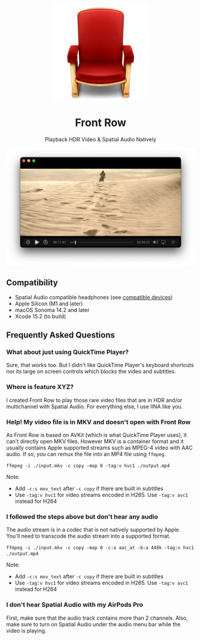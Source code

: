 <p align="center">
<img height="256" src="https://github.com/godly-devotion/FrontRow/raw/main/Front Row/Assets.xcassets/AppIcon.appiconset/AppIcon.png" />
</p>

<h1 align="center">Front Row</h1>

<p align="center">Playback HDR Video &amp; Spatial Audio Natively</p>

![Screenshot](.github/images/screenshot.png)

## Compatibility

- Spatial Audio compatible headphones (see [compatible devices](https://support.apple.com/en-us/102469))
- Apple Silicon (M1 and later)
- macOS Sonoma 14.2 and later
- Xcode 15.2 (to build)

## Frequently Asked Questions

### What about just using QuickTime Player?

Sure, that works too. But I didn't like QuickTime Player's keyboard shortcuts nor its large on screen controls which blocks the video and subtitles.

### Where is feature XYZ?

I created Front Row to play those rare video files that are in HDR and/or multichannel with Spatial Audio. For everything else, I use IINA like you.

### Help! My video file is in MKV and doesn't open with Front Row

As Front Row is based on AVKit (which is what QuickTime Player uses), it can't directly open MKV files. However MKV is a container format and it usually contains Apple supported streams such as MPEG-4 video with AAC audio. If so, you can remux the file into an MP4 file using `ffmpeg`.

```
ffmpeg -i ./input.mkv -c copy -map 0 -tag:v hvc1 ./output.mp4
```

Note:
- Add `-c:s mov_text` after `-c copy` if there are built in subtitles
- Use `-tag:v hvc1` for video streams encoded in H265. Use `-tag:v avc1` instead for H264

### I followed the steps above but don't hear any audio

The audio stream is in a codec that is not natively supported by Apple. You'll need to transcode the audio stream into a supported format.

```
ffmpeg -i ./input.mkv -c copy -map 0 -c:a aac_at -b:a 448k -tag:v hvc1 ./output.mp4
```

Note:
- Add `-c:s mov_text` after `-c copy` if there are built in subtitles
- Use `-tag:v hvc1` for video streams encoded in H265. Use `-tag:v avc1` instead for H264

### I don't hear Spatial Audio with my AirPods Pro

First, make sure that the audio track contains more than 2 channels. Also, make sure to turn on Spatial Audio under the audio menu bar while the video is playing.
